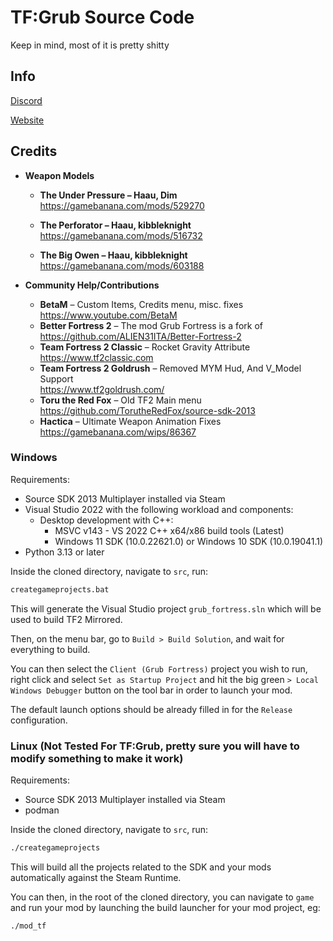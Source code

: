 # TF:Grub Source Code
Keep in mind, most of it is pretty shitty

## Info

[Discord](https://grub-fortress.github.io/discord)

[Website](https://grub-fortress.github.io)

## Credits

- **Weapon Models**
  - **The Under Pressure – Haau, Dim**  
    https://gamebanana.com/mods/529270

  - **The Perforator – Haau, kibbleknight**  
    https://gamebanana.com/mods/516732

   - **The Big Owen – Haau, kibbleknight**  
    https://gamebanana.com/mods/603188

- **Community Help/Contributions**
  - **BetaM** – Custom Items, Credits menu, misc. fixes  
    https://www.youtube.com/BetaM
  - **Better Fortress 2** – The mod Grub Fortress is a fork of  
    https://github.com/ALIEN31ITA/Better-Fortress-2
  - **Team Fortress 2 Classic** – Rocket Gravity Attribute  
    https://www.tf2classic.com
  - **Team Fortress 2 Goldrush** – Removed MYM Hud, And V_Model Support  
    https://www.tf2goldrush.com/
  - **Toru the Red Fox** – Old TF2 Main menu  
    https://github.com/TorutheRedFox/source-sdk-2013
  - **Hactica** – Ultimate Weapon Animation Fixes  
    https://gamebanana.com/wips/86367

### Windows

Requirements:
 - Source SDK 2013 Multiplayer installed via Steam
 - Visual Studio 2022 with the following workload and components:
   - Desktop development with C++:
     - MSVC v143 - VS 2022 C++ x64/x86 build tools (Latest)
     - Windows 11 SDK (10.0.22621.0) or Windows 10 SDK (10.0.19041.1)
 - Python 3.13 or later

Inside the cloned directory, navigate to `src`, run:
```bat
creategameprojects.bat
```
This will generate the Visual Studio project `grub_fortress.sln` which will be used to build TF2 Mirrored.

Then, on the menu bar, go to `Build > Build Solution`, and wait for everything to build.

You can then select the `Client (Grub Fortress)` project you wish to run, right click and select `Set as Startup Project` and hit the big green `> Local Windows Debugger` button on the tool bar in order to launch your mod.

The default launch options should be already filled in for the `Release` configuration.

### Linux (Not Tested For TF:Grub, pretty sure you will have to modify something to make it work)

Requirements:
 - Source SDK 2013 Multiplayer installed via Steam
 - podman

Inside the cloned directory, navigate to `src`, run:
```bash
./creategameprojects
```

This will build all the projects related to the SDK and your mods automatically against the Steam Runtime.

You can then, in the root of the cloned directory, you can navigate to `game` and run your mod by launching the build launcher for your mod project, eg:
```bash
./mod_tf
```
